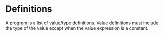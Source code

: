 # Definitions
A program is a list of value/type definitions.
Value definitions must include the type of the value except
when the value expression is a constant.
